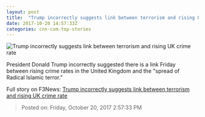 ```yaml
---
layout: post
title:  "Trump incorrectly suggests link between terrorism and rising UK crime rate"
date: 2017-10-20 14:57:33Z
categories: cnn-com-top-stories
---
```


![Trump incorrectly suggests link between terrorism and rising UK crime rate](http://cdn.cnn.com/cnnnext/dam/assets/171018064300-trump-super-tease.jpg)

President Donald Trump incorrectly suggested there is a link Friday between rising crime rates in the United Kingdom and the "spread of Radical Islamic terror."


Full story on F3News: [Trump incorrectly suggests link between terrorism and rising UK crime rate](http://www.f3nws.com/n/BM2bYE)

> Posted on: Friday, October 20, 2017 2:57:33 PM
